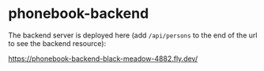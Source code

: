 # phonebook-backend

The backend server is deployed here (add `/api/persons` to the end of the url to see the backend resource):

https://phonebook-backend-black-meadow-4882.fly.dev/
